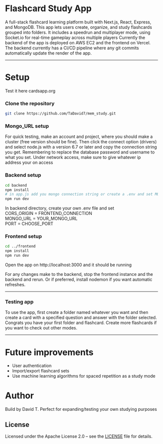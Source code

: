 # Flashcard Study App

A full-stack flashcard learning platform built with Next.js, React, Express, and MongoDB.
This app lets users create, organize, and study flashcards grouped into folders. It includes a speedrun and multiplayer mode, using Socket.io for real-time gameplay across multiple players
Currently the backend of the app is deployed on AWS EC2 and the frontend on Vercel. The backend currently has a CI/CD pipeline where any git commits automatically update the render of the app.

---

# Setup
Test it here
cardsapp.org

### Clone the repository

``` bash
git clone https://github.com/TaDavid7/mem_study.git
```

### Mongo_URL setup

For quick testing, make an account and project, where you should make a cluster (free version should be fine). Then click the connect option (drivers) and select node.js with a version 6.7 or later and copy the connection string you get. Remembering to replace the database password and username to what you set. Under network access, make sure to give whatever ip address your on access 

### Backend setup
```bash
cd backend
npm install
# in app.js add you mongo connection string or create a .env and set MONGO_URL = your-mongodb-url
npm run dev
```
In backend directory, create your own .env file and set <br>
CORS_ORIGIN = FRONTEND_CONNECTION <br>
MONGO_URL = YOUR_MONGO_URL <br>
PORT = CHOOSE_PORT <br>


### Frontend setup
```bash
cd ../frontend
npm install
npm run dev
```

Open the app on http://localhost:3000 and it should be running

For any changes make to the backend, stop the frontend instance and the backend and rerun. Or if preferred, install nodemon if you want automatic refreshes.

---

### Testing app

To use the app, first create a folder named whatever you want and then create a card with a specified question and answer with the folder selected.
Congrats you have your first folder and flashcard. Create more flashcards if you want to check out other modes.

--- 
# Future improvements
- User authentication
- Import/export flashcard sets
- Use machine learning algorithms for spaced repetition as a study mode


# Author
Build by David T.
Perfect for expanding/testing your own studying purposes

## License
Licensed under the Apache License 2.0 – see the [LICENSE](LICENSE) file for details.





